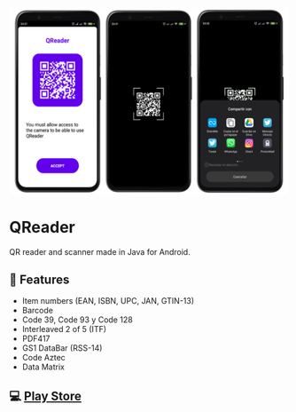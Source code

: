 ![screenshot](images/Screenshot.png)

# QReader
QR reader and scanner made in Java for Android.

## :rocket: Features
* Item numbers (EAN, ISBN, UPC, JAN, GTIN-13)
* Barcode
* Code 39, Code 93 y Code 128
* Interleaved 2 of 5 (ITF)
* PDF417
* GS1 DataBar (RSS-14)
* Code Aztec
* Data Matrix

## :computer: [Play Store](https://play.google.com/store/apps/details?id=com.waniapp.qrcode.scanner.reader.android)

